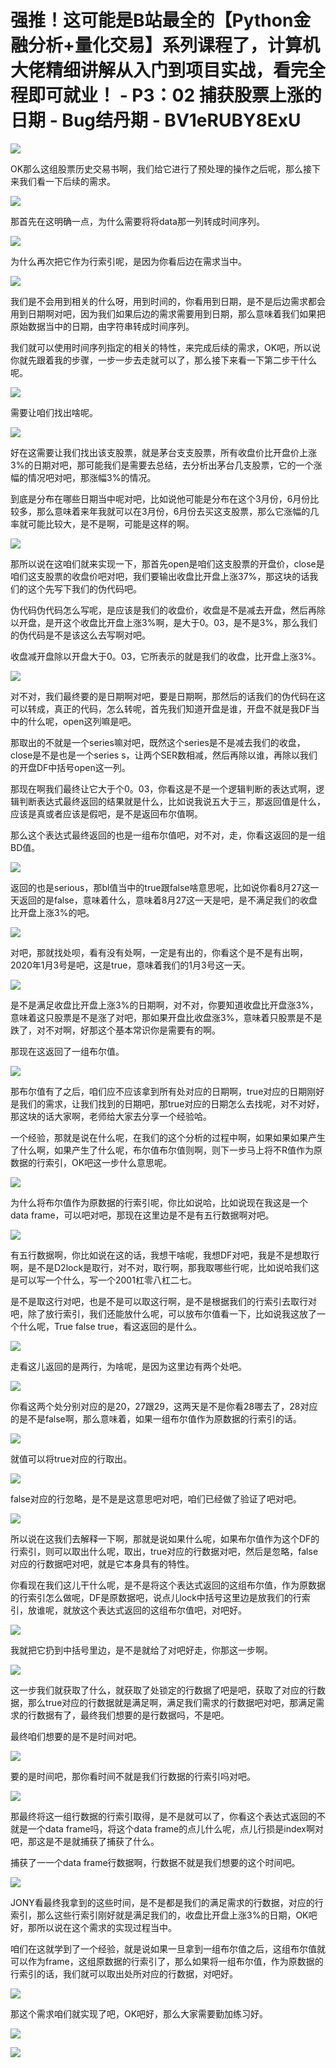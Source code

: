 # 强推！这可能是B站最全的【Python金融分析+量化交易】系列课程了，计算机大佬精细讲解从入门到项目实战，看完全程即可就业！ - P3：02 捕获股票上涨的日期 - Bug结丹期 - BV1eRUBY8ExU

![](img/4bb92e67dee8812e1f39af1ee550c34f_0.png)

OK那么这组股票历史交易书啊，我们给它进行了预处理的操作之后呢，那么接下来我们看一下后续的需求。

![](img/4bb92e67dee8812e1f39af1ee550c34f_2.png)

那首先在这明确一点，为什么需要将将data那一列转成时间序列。

![](img/4bb92e67dee8812e1f39af1ee550c34f_4.png)

为什么再次把它作为行索引呢，是因为你看后边在需求当中。

![](img/4bb92e67dee8812e1f39af1ee550c34f_6.png)

我们是不会用到相关的什么呀，用到时间的，你看用到日期，是不是后边需求都会用到日期啊对吧，因为我们如果后边的需求需要用到日期，那么意味着我们如果把原始数据当中的日期，由字符串转成时间序列。

我们就可以使用时间序列指定的相关的特性，来完成后续的需求，OK吧，所以说你就先跟着我的步骤，一步一步去走就可以了，那么接下来看一下第二步干什么呢。



![](img/4bb92e67dee8812e1f39af1ee550c34f_8.png)

需要让咱们找出啥呢。

![](img/4bb92e67dee8812e1f39af1ee550c34f_10.png)

好在这需要让我们找出该支股票，就是茅台支支股票，所有收盘价比开盘价上涨3%的日期对吧，那可能我们是需要去总结，去分析出茅台几支股票，它的一个涨幅的情况吧对吧，那涨幅3%的情况。

到底是分布在哪些日期当中呢对吧，比如说他可能是分布在这个3月份，6月份比较多，那么意味着来年我就可以在3月份，6月份去买这支股票，那么它涨幅的几率就可能比较大，是不是啊，可能是这样的啊。



![](img/4bb92e67dee8812e1f39af1ee550c34f_12.png)

那所以说在这咱们就来实现一下，那首先open是咱们这支股票的开盘价，close是咱们这支股票的收盘价吧对吧，我们要输出收盘比开盘上涨37%，那这块的话我们的这个先写下我们的伪代码吧。

伪代码伪代码怎么写呢，是应该是我们的收盘价，收盘是不是减去开盘，然后再除以开盘，是开这个收盘比开盘上涨3%啊，是大于0。03，是不是3%，那么我们的伪代码是不是该这么去写啊对吧。

收盘减开盘除以开盘大于0。03，它所表示的就是我们的收盘，比开盘上涨3%。

![](img/4bb92e67dee8812e1f39af1ee550c34f_14.png)

对不对，我们最终要的是日期啊对吧，要是日期啊，那然后的话我们的伪代码在这可以转成，真正的代码，怎么转呢，首先我们知道开盘是谁，开盘不就是我DF当中的什么呢，open这列嘛是吧。

那取出的不就是一个series嘛对吧，既然这个series是不是减去我们的收盘，close是不是也是一个series s，让两个SER数相减，然后再除以谁，再除以我们的开盘DF中括号open这一列。

那现在啊我们最终让它大于个0。03，你看这是不是一个逻辑判断的表达式啊，逻辑判断表达式最终返回的结果就是什么，比如说我说五大于三，那返回值是什么，应该是真或者应该是假吧，是不是返回布尔值啊。

那么这个表达式最终返回的也是一组布尔值吧，对不对，走，你看这返回的是一组BD值。

![](img/4bb92e67dee8812e1f39af1ee550c34f_16.png)

返回的也是serious，那bl值当中的true跟false啥意思呢，比如说你看8月27这一天返回的是false，意味着什么，意味着8月27这一天是吧，是不满足我们的收盘比开盘上涨3%的吧。



![](img/4bb92e67dee8812e1f39af1ee550c34f_18.png)

对吧，那就找处呗，看有没有处啊，一定是有出的，你看这个是不是有出啊，2020年1月3号是吧，这是true，意味着我们的1月3号这一天。



![](img/4bb92e67dee8812e1f39af1ee550c34f_20.png)

是不是满足收盘比开盘上涨3%的日期啊，对不对，你要知道收盘比开盘涨3%，意味着这只股票是不是涨了对吧，那如果开盘比收盘涨3%，意味着只股票是不是跌了，对不对啊，好那这个基本常识你是需要有的啊。

那现在这返回了一组布尔值。

![](img/4bb92e67dee8812e1f39af1ee550c34f_22.png)

那布尔值有了之后，咱们应不应该拿到所有处对应的日期啊，true对应的日期刚好是我们的需求，让我们找到的日期吧，那true对应的日期怎么去找呢，对不对好，那这块的话大家啊，老师给大家去分享一个经验哈。

一个经验，那就是说在什么呢，在我们的这个分析的过程中啊，如果如果如果产生了什么啊，如果产生了什么呢，布尔值布尔值则啊，则下一步马上将不R值作为原数据的行索引，OK吧这一步什么意思呢。



![](img/4bb92e67dee8812e1f39af1ee550c34f_24.png)

为什么将布尔值作为原数据的行索引呢，你比如说哈，比如说现在我这是一个data frame，可以吧对吧，那现在这里边是不是有五行数据啊对吧。



![](img/4bb92e67dee8812e1f39af1ee550c34f_26.png)

有五行数据啊，你比如说在这的话，我想干啥呢，我想DF对吧，我是不是想取行啊，是不是D2lock是取行，对不对，取行啊，那我取哪些行呢，比如说哈我们这是可以写一个什么，写一个2001杠零八杠二七。

是不是取这行对吧，也是不是可以取这行啊，是不是根据我们的行索引去取行对吧，除了放行索引，我们还能放什么呢，可以放布尔值看一下，比如说我这放了一个什么呢，True false true，看这返回的是什么。



![](img/4bb92e67dee8812e1f39af1ee550c34f_28.png)

走看这儿返回的是两行，为啥呢，是因为这里边有两个处吧。

![](img/4bb92e67dee8812e1f39af1ee550c34f_30.png)

你看这两个处分别对应的是20，27跟29，这两天是不是你看28哪去了，28对应的是不是false啊，那么意味着，如果一组布尔值作为原数据的行索引的话。



![](img/4bb92e67dee8812e1f39af1ee550c34f_32.png)

就值可以将true对应的行取出。

![](img/4bb92e67dee8812e1f39af1ee550c34f_34.png)

false对应的行忽略，是不是是这意思吧对吧，咱们已经做了验证了吧对吧。

![](img/4bb92e67dee8812e1f39af1ee550c34f_36.png)

所以说在这我们去解释一下啊，那就是说如果什么呢，如果布尔值作为这个DF的行索引，则可以取出什么呢，取出，true对应的行数据对吧，然后是忽略，false对应的行数据吧对吧，就是它本身具有的特性。

你看现在我们这儿干什么呢，是不是将这个表达式返回的这组布尔值，作为原数据的行索引怎么做呢，DF是原数据吧，说点儿lock中括号这里边是放我们的行索引，放谁呢，就放这个表达式返回的这组布尔值吧，对吧好。



![](img/4bb92e67dee8812e1f39af1ee550c34f_38.png)

我就把它扔到中括号里边，是不是就给了对吧好走，你那这一步啊。

![](img/4bb92e67dee8812e1f39af1ee550c34f_40.png)

这一步我们就获取了什么，就获取了处锁定的行数据了吧是吧，获取了对应的行数据，那么true对应的行数据就是满足啊，满足我们需求的行数据吧对吧，那满足需求的行数据有了，最终我们想要的是行数据吗，不是吧。

最终咱们想要的是不是时间对吧。

![](img/4bb92e67dee8812e1f39af1ee550c34f_42.png)

要的是时间吧，那你看时间不就是我们行数据的行索引吗对吧。

![](img/4bb92e67dee8812e1f39af1ee550c34f_44.png)

那最终将这一组行数据的行索引取得，是不是就可以了，你看这个表达式返回的不就是一个data frame吗，将这个data frame的点儿什么呢，点儿行损是index啊对吧，那这是不是就捕获了捕获了什么。

捕获了一一个data frame行数据啊，行数据不就是我们想要的这个时间吧。

![](img/4bb92e67dee8812e1f39af1ee550c34f_46.png)

JONY看最终我拿到的这些时间，是不是都是我们的满足需求的行数据，对应的行索引，那么这些行索引刚好就是满足我们的，收盘比开盘上涨3%的日期，OK吧好，那所以说在这个需求的实现过程当中。

咱们在这就学到了一个经验，就是说如果一旦拿到一组布尔值之后，这组布尔值就可以作为frame，这组原数据的行索引了，那么如果将一组布尔值，作为原数据的行索引的话，我们就可以取出处所对应的行数据，对吧好。



![](img/4bb92e67dee8812e1f39af1ee550c34f_48.png)

那这个需求咱们就实现了吧，OK吧好，那么大家需要勤加练习好。

![](img/4bb92e67dee8812e1f39af1ee550c34f_50.png)

![](img/4bb92e67dee8812e1f39af1ee550c34f_51.png)
